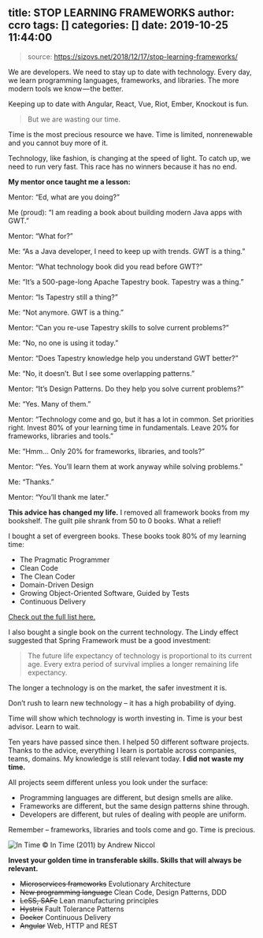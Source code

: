 title: STOP LEARNING FRAMEWORKS
author: ccro
tags: []
categories: []
date: 2019-10-25 11:44:00
---
> source: https://sizovs.net/2018/12/17/stop-learning-frameworks/

We are developers. We need to stay up to date with technology. Every day, we learn programming languages, frameworks, and libraries. The more modern tools we know — the better.

Keeping up to date with Angular, React, Vue, Riot, Ember, Knockout is fun.

> But we are wasting our time.

Time is the most precious resource we have. Time is limited, nonrenewable and you cannot buy more of it.

Technology, like fashion, is changing at the speed of light. To catch up, we need to run very fast. This race has no winners because it has no end.

<b>My mentor once taught me a lesson:</b>

Mentor: “Ed, what are you doing?”

Me (proud): “I am reading a book about building modern Java apps with GWT.”

Mentor: “What for?”

Me: “As a Java developer, I need to keep up with trends. GWT is a thing.”

Mentor: “What technology book did you read before GWT?”

Me: “It’s a 500-page-long Apache Tapestry book. Tapestry was a thing.”

Mentor: “Is Tapestry still a thing?”

Me: “Not anymore. GWT is a thing.”

Mentor: “Can you re-use Tapestry skills to solve current problems?”

Me: “No, no one is using it today.”

Mentor: “Does Tapestry knowledge help you understand GWT better?”

Me: “No, it doesn’t. But I see some overlapping patterns.”

Mentor: “It’s Design Patterns. Do they help you solve current problems?”

Me: “Yes. Many of them.”

Mentor: “Technology come and go, but it has a lot in common. Set priorities right. Invest 80% of your learning time in fundamentals. Leave 20% for frameworks, libraries and tools.”

Me: “Hmm… Only 20% for frameworks, libraries, and tools?”

Mentor: “Yes. You’ll learn them at work anyway while solving problems.”

Me: “Thanks.”

Mentor: “You’ll thank me later.”


<b>This advice has changed my life.</b> I removed all framework books from my bookshelf. The guilt pile shrank from 50 to 0 books. What a relief!

I bought a set of evergreen books. These books took 80% of my learning time:

- The Pragmatic Programmer
- Clean Code
- The Clean Coder
- Domain-Driven Design
- Growing Object-Oriented Software, Guided by Tests
- Continuous Delivery

[Check out the full list here.](https://sizovs.net/2019/03/17/the-best-books-all-software-developers-must-read/)

I also bought a single book on the current technology. The Lindy effect suggested that Spring Framework must be a good investment:

> The future life expectancy of technology is proportional to its current age. Every extra period of survival implies a longer remaining life expectancy.

The longer a technology is on the market, the safer investment it is.

Don’t rush to learn new technology – it has a high probability of dying.

Time will show which technology is worth investing in. Time is your best advisor. Learn to wait.


Ten years have passed since then. I helped 50 different software projects. Thanks to the advice, everything I learn is portable across companies, teams, domains. My knowledge is still relevant today. <b>I did not waste my time.</b>

All projects seem different unless you look under the surface:

- Programming languages are different, but design smells are alike.
- Frameworks are different, but the same design patterns shine through.
- Developers are different, but rules of dealing with people are uniform.

Remember – frameworks, libraries and tools come and go. Time is precious.

![In Time](https://sizovs.net/images/intime.png)
© In Time (2011) by Andrew Niccol

<b>Invest your golden time in transferable skills. Skills that will always be relevant.</b>

- ~~Microservices frameworks~~ Evolutionary Architecture
- ~~New programming language~~ Clean Code, Design Patterns, DDD
- ~~LeSS, SAFe~~ Lean manufacturing principles
- ~~Hystrix~~ Fault Tolerance Patterns
- ~~Docker~~ Continuous Delivery
- ~~Angular~~ Web, HTTP and REST